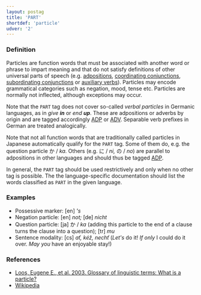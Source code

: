 ```yaml
---
layout: postag
title: 'PART'
shortdef: 'particle'
udver: '2'
---
```


### Definition

Particles are function words that must be associated with another word
or phrase to impart meaning and that do not satisfy definitions of
other universal parts of speech (e.g. [adpositions](ADP),
[coordinating conjunctions](CCONJ), [subordinating conjunctions](SCONJ)
or [auxiliary verbs](AUX)).  Particles may encode grammatical
categories such as negation, mood, tense etc.  Particles are normally
not inflected, although exceptions may occur.

Note that the `PART` tag does not cover so-called _verbal particles_
in Germanic languages, as in _give <b>in</b>_ or _end <b>up</b>_.
These are adpositions or adverbs by origin and are tagged accordingly
[ADP]() or [ADV]().  Separable verb prefixes in German are treated
analogically.

Note that not all function words that are traditionally called
particles in Japanese automatically qualify for the `PART` tag.  Some
of them do, e.g. the question particle か / _ka._ Others (e.g. に /
_ni,_ の / _no_) are parallel to adpositions in other languages and
should thus be tagged [ADP]().

In general, the `PART` tag should be used restrictively and only when
no other tag is possible. The the language-specific documentation
should list the words classified as `PART` in the given language.

### Examples

- Possessive marker: [en] _'s_
- Negation particle: [en] _not;_ [de] _nicht_
- Question particle: [ja] か / _ka_ (adding this particle to the end of a clause turns the clause into a question); [tr] _mu_
- Sentence modality: [cs] _ať, kéž, nechť_ (_Let's_ do it! _If only_ I could do it over. _May you_ have an enjoyable stay!)

### References

- [Loos, Eugene E., et al. 2003. Glossary of linguistic terms: What is a particle?](http://www-01.sil.org/linguistics/GlossaryOfLinguisticTerms/WhatIsAParticle.htm)
- [Wikipedia](http://en.wikipedia.org/wiki/Grammatical_particle)
